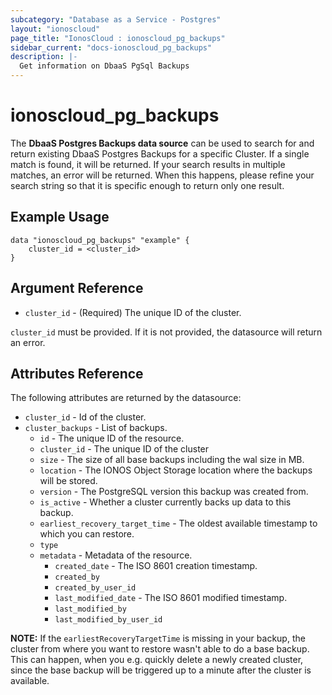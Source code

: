 ```yaml
---
subcategory: "Database as a Service - Postgres"
layout: "ionoscloud"
page_title: "IonosCloud : ionoscloud_pg_backups"
sidebar_current: "docs-ionoscloud_pg_backups"
description: |-
  Get information on DbaaS PgSql Backups
---
```


# ionoscloud\_pg_backups

The **DbaaS Postgres Backups data source** can be used to search for and return existing DbaaS Postgres Backups for a specific Cluster.
If a single match is found, it will be returned. If your search results in multiple matches, an error will be returned.
When this happens, please refine your search string so that it is specific enough to return only one result.

## Example Usage

```hcl
data "ionoscloud_pg_backups" "example" {
	cluster_id = <cluster_id>
}
```

## Argument Reference

* `cluster_id` - (Required) The unique ID of the cluster.

`cluster_id` must be provided. If it is not provided, the datasource will return an error.

## Attributes Reference

The following attributes are returned by the datasource:

* `cluster_id` - Id of the cluster.
* `cluster_backups` - List of backups.
    * `id` - The unique ID of the resource.
    * `cluster_id` - The unique ID of the cluster
    * `size` - The size of all base backups including the wal size in MB.
    * `location` - The IONOS Object Storage location where the backups will be stored.
    * `version` - The PostgreSQL version this backup was created from.
    * `is_active` - Whether a cluster currently backs up data to this backup.
    * `earliest_recovery_target_time` - The oldest available timestamp to which you can restore.
    * `type`
    * `metadata` - Metadata of the resource.
        * `created_date` - The ISO 8601 creation timestamp.
        * `created_by`
        * `created_by_user_id`
        * `last_modified_date` - The ISO 8601 modified timestamp.
        * `last_modified_by`
        * `last_modified_by_user_id`

**NOTE:** If the `earliestRecoveryTargetTime` is missing in your backup, the cluster from where you want to restore wasn't able to do a base backup. This can happen, when you e.g. quickly delete a newly created cluster, since the base backup will be triggered up to a minute after the cluster is available.